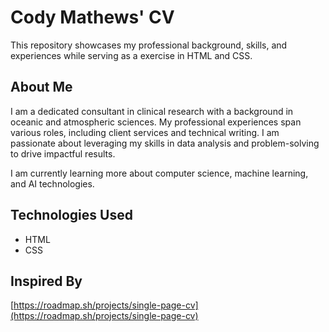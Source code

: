 # Cody Mathews' CV

This repository showcases my professional background, skills, and experiences while serving as a
exercise in HTML and CSS.

## About Me

I am a dedicated consultant in clinical research with a background in oceanic and atmospheric sciences. My professional experiences span various roles, including client services and technical writing. I am passionate about leveraging my skills in data analysis and problem-solving to drive impactful results.

I am currently learning more about computer science, machine learning, and AI technologies.

## Technologies Used

- HTML
- CSS

## Inspired By

[https://roadmap.sh/projects/single-page-cv](https://roadmap.sh/projects/single-page-cv)
